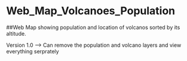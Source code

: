 # Web_Map_Volcanoes_Population

##Web Map showing population and location of volcanos sorted by its altitude.

Version 1.0 --> Can remove the population and volcano layers and view everything serprately
